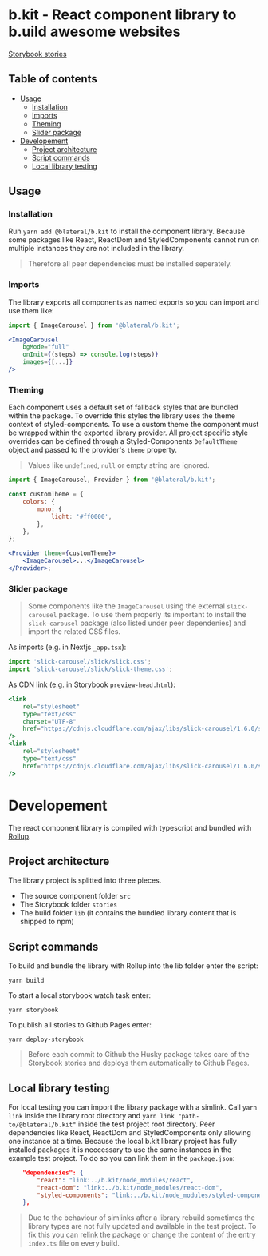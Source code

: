 # b.kit - React component library to b.uild awesome websites

[Storybook stories](https://blateral.github.io/b.kit)

## Table of contents

-   [Usage](#usage)
    -   [Installation](#installation)
    -   [Imports](#imports)
    -   [Theming](#theming)
    -   [Slider package](#slider-package)
-   [Developement](#developement)
    -   [Project architecture](#project-architecture)
    -   [Script commands](#script-commands)
    -   [Local library testing](#local-library-testing)

## Usage

### Installation

Run `yarn add @blateral/b.kit` to install the component library. Because some packages like React, ReactDom and StyledComponents cannot run on multiple instances they are not included in the library.

> Therefore all peer dependencies must be installed seperately.

### Imports

The library exports all components as named exports so you can import and use them like:

```jsx
import { ImageCarousel } from '@blateral/b.kit';

<ImageCarousel
    bgMode="full"
    onInit={(steps) => console.log(steps)}
    images={[...]}
/>
```

### Theming

Each component uses a default set of fallback styles that are bundled within the package. To override this styles the library uses the theme context of styled-components. To use a custom theme the component must be wrapped within the exported library provider. All project specific style overrides can be defined through a Styled-Components `DefaultTheme` object and passed to the provider's `theme` property.

> Values like `undefined`, `null` or empty string are ignored.

```jsx
import { ImageCarousel, Provider } from '@blateral/b.kit';

const customTheme = {
    colors: {
        mono: {
            light: '#ff0000',
        },
    },
};

<Provider theme={customTheme}>
    <ImageCarousel>...</ImageCarousel>
</Provider>;
```

### Slider package

> Some components like the `ImageCarousel` using the external `slick-carousel` package. To use them properly its important to install the `slick-carousel` package (also listed under peer dependenies) and import the related CSS files.

As imports (e.g. in Nextjs `_app.tsx`):

```jsx
import 'slick-carousel/slick/slick.css';
import 'slick-carousel/slick/slick-theme.css';
```

As CDN link (e.g. in Storybook `preview-head.html`):

```jsx
<link
    rel="stylesheet"
    type="text/css"
    charset="UTF-8"
    href="https://cdnjs.cloudflare.com/ajax/libs/slick-carousel/1.6.0/slick.min.css"
/>
<link
    rel="stylesheet"
    type="text/css"
    href="https://cdnjs.cloudflare.com/ajax/libs/slick-carousel/1.6.0/slick-theme.min.css"
/>
```

# Developement

The react component library is compiled with typescript and bundled with [Rollup](https://www.npmjs.com/package/rollup).

## Project architecture

The library project is splitted into three pieces.

-   The source component folder `src`
-   The Storybook folder `stories`
-   The build folder `lib` (it contains the bundled library content that is shipped to npm)

## Script commands

To build and bundle the library with Rollup into the lib folder enter the script:

`yarn build`

To start a local storybook watch task enter:

`yarn storybook`

To publish all stories to Github Pages enter:

`yarn deploy-storybook`

> Before each commit to Github the Husky package takes care of the Storybook stories and deploys them automatically to Github Pages.

## Local library testing

For local testing you can import the library package with a simlink. Call `yarn link` inside the library root directory and `yarn link "path-to/@blateral/b.kit"` inside the test project root directory. Peer dependencies like React, ReactDom and StyledComponents only allowing one instance at a time. Because the local b.kit library project has fully installed packages it is neccessary to use the same instances in the example test project. To do so you can link them in the `package.json`:

```json
    "dependencies": {
        "react": "link:../b.kit/node_modules/react",
        "react-dom": "link:../b.kit/node_modules/react-dom",
        "styled-components": "link:../b.kit/node_modules/styled-components"
    },
```

> Due to the behaviour of simlinks after a library rebuild sometimes the library types are not fully updated and available in the test project. To fix this you can relink the package or change the content of the entry `index.ts` file on every build.

